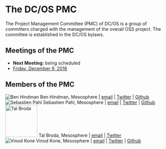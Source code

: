 # The DC/OS PMC
The Project Management Committee (PMC) of DC/OS is a group of committers charged with the management of the overall OSS project. The committee is established in the DC/OS bylaws.

## Meetings of the PMC
* **Next Meeting:** being scheduled
* [Friday, December 9, 2016](meetings/2016-12-09)

## Members of the PMC
![Ben Hindman](https://avatars3.githubusercontent.com/u/25567?v=3&s=100)  Ben Hindman, Mesosphere | [email](mailto:benh@mesosphere.io) | [Twitter](https://twitter.com/benh) | [Github](https://github.com/benh) <br>
![Sebastien Pahl](https://avatars2.githubusercontent.com/u/40360?v=3&s=100)  Sebastien Pahl, Mesosphere | [email](mailto:sebastien@mesosphere.io) | [Twitter](https://twitter.com/sebp) | [Github](https://github.com/spahl) <br>
<img src="https://dcos.io/assets/images/blog/2016-12-12_Tal.png" alt="Tal Broda" width="100" height="100">  Tal Broda, Mesosphere | [email](mailto:tal@mesosphere.io) | [Twitter](https://twitter.com/talbroda) <br>
![Vinod Kone](https://avatars3.githubusercontent.com/u/48131?v=3&s=100)  Vinod Kone, Mesosphere | [email](mailto:vinod@mesosphere.io) | [Twitter](https://twitter.com/vinodkone) | [Github](https://github.com/vinodkone) <br>

